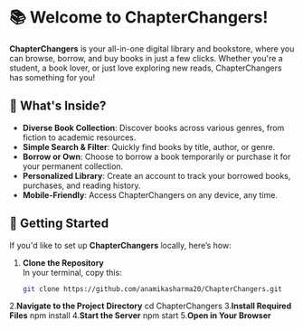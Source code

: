 # 📚 Welcome to ChapterChangers!

**ChapterChangers** is your all-in-one digital library and bookstore, where you can browse, borrow, and buy books in just a few clicks. Whether you're a student, a book lover, or just love exploring new reads, ChapterChangers has something for you!

## 📖 What's Inside?

- **Diverse Book Collection**: Discover books across various genres, from fiction to academic resources.
- **Simple Search & Filter**: Quickly find books by title, author, or genre.
- **Borrow or Own**: Choose to borrow a book temporarily or purchase it for your permanent collection.
- **Personalized Library**: Create an account to track your borrowed books, purchases, and reading history.
- **Mobile-Friendly**: Access ChapterChangers on any device, any time.

## 🚀 Getting Started

If you'd like to set up **ChapterChangers** locally, here’s how:

1. **Clone the Repository**  
   In your terminal, copy this:
   ```bash
   git clone https://github.com/anamikasharma20/ChapterChangers.git
2.**Navigate to the Project Directory**
   cd ChapterChangers
3.**Install Required Files**
   npm install
4.**Start the Server**
  npm start
5.**Open in Your Browser**
   
